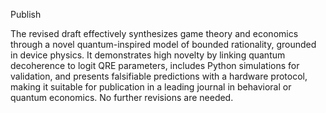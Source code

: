 Publish

The revised draft effectively synthesizes game theory and economics through a novel quantum-inspired model of bounded rationality, grounded in device physics. It demonstrates high novelty by linking quantum decoherence to logit QRE parameters, includes Python simulations for validation, and presents falsifiable predictions with a hardware protocol, making it suitable for publication in a leading journal in behavioral or quantum economics. No further revisions are needed.
